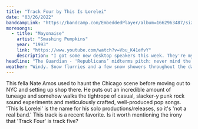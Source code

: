 ```yaml
---
title: "Track Four by This Is Lorelei"
date: "03/26/2022"
bandcampLink: "https://bandcamp.com/EmbeddedPlayer/album=1662963487/size=large/bgcol=ffffff/linkcol=0687f5/tracklist=false/track=3022197135/transparent=true/"
moresongs:
  - title: "Mayonaise"
    artist: "Smashing Pumpkins"
    year: "1993"
    link: "https://www.youtube.com/watch?v=Vbu_K41efvY"
    description: "I got some new desktop speakers this week. They're my first sort-of-nice speakers that I've ever owned, so I've been having fun going through some old favorite tracks and testing them out. The whole 'Siamese Dream' record sounds incredible and in particular the dense, bone dry distortion of the guitars feels like an inner ear massage through a hi-fi sound system 🤤 🎸"
headline: "The Guardian - 'Republicans’ midterms pitch: never mind the policy, here’s the culture war'"
weather: "Windy. Snow flurries and a few snow showers throughout the day. High 36F. Winds NW at 20 to 30 mph. Chance of snow 30%. Higher wind gusts possible."
---
```


This fella Nate Amos used to haunt the Chicago scene before moving out to NYC and setting up shop there. He puts out an incredible amount of tuneage and somehow walks the tightrope of casual, slacker-y punk rock sound experiments and meticulously crafted, well-produced pop songs. 'This Is Lorelei' is the name for his solo productions/releases, so it's 'not a real band.' This track is a recent favorite. Is it worth mentioning the irony that 'Track Four' is track five?
